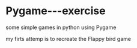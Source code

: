 # Pygame---exercise

some simple games in python using Pygame

my firts attemp is to recreate the Flappy bird game
